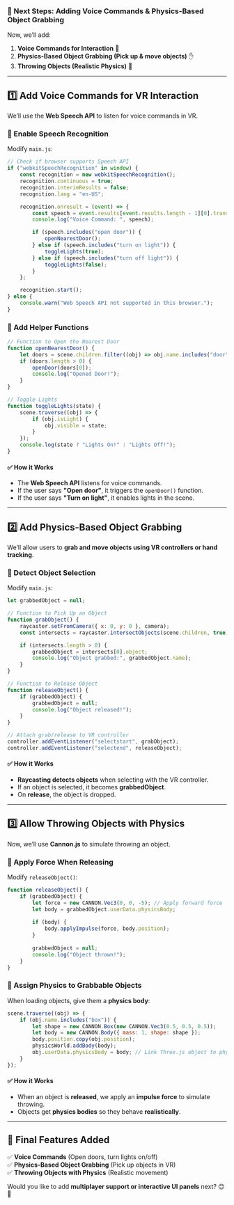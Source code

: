 ### **🚀 Next Steps: Adding Voice Commands & Physics-Based Object Grabbing**  
Now, we’ll add:  
1. **Voice Commands for Interaction** 🎤  
2. **Physics-Based Object Grabbing (Pick up & move objects)** ✋  
3. **Throwing Objects (Realistic Physics)** 🏀  

---

## **1️⃣ Add Voice Commands for VR Interaction**  
We’ll use the **Web Speech API** to listen for voice commands in VR.

### **📌 Enable Speech Recognition**
Modify `main.js`:
```javascript
// Check if browser supports Speech API
if ("webkitSpeechRecognition" in window) {
    const recognition = new webkitSpeechRecognition();
    recognition.continuous = true;
    recognition.interimResults = false;
    recognition.lang = "en-US";

    recognition.onresult = (event) => {
        const speech = event.results[event.results.length - 1][0].transcript.toLowerCase();
        console.log("Voice Command: ", speech);

        if (speech.includes("open door")) {
            openNearestDoor();
        } else if (speech.includes("turn on light")) {
            toggleLights(true);
        } else if (speech.includes("turn off light")) {
            toggleLights(false);
        }
    };

    recognition.start();
} else {
    console.warn("Web Speech API not supported in this browser.");
}
```

### **📌 Add Helper Functions**
```javascript
// Function to Open the Nearest Door
function openNearestDoor() {
    let doors = scene.children.filter((obj) => obj.name.includes("door"));
    if (doors.length > 0) {
        openDoor(doors[0]);
        console.log("Opened Door!");
    }
}

// Toggle Lights
function toggleLights(state) {
    scene.traverse((obj) => {
        if (obj.isLight) {
            obj.visible = state;
        }
    });
    console.log(state ? "Lights On!" : "Lights Off!");
}
```

#### **✅ How it Works**
- The **Web Speech API** listens for voice commands.
- If the user says **"Open door"**, it triggers the `openDoor()` function.
- If the user says **"Turn on light"**, it enables lights in the scene.

---

## **2️⃣ Add Physics-Based Object Grabbing**
We’ll allow users to **grab and move objects using VR controllers or hand tracking**.

### **📌 Detect Object Selection**
Modify `main.js`:
```javascript
let grabbedObject = null;

// Function to Pick Up an Object
function grabObject() {
    raycaster.setFromCamera({ x: 0, y: 0 }, camera);
    const intersects = raycaster.intersectObjects(scene.children, true);

    if (intersects.length > 0) {
        grabbedObject = intersects[0].object;
        console.log("Object grabbed:", grabbedObject.name);
    }
}

// Function to Release Object
function releaseObject() {
    if (grabbedObject) {
        grabbedObject = null;
        console.log("Object released!");
    }
}

// Attach grab/release to VR controller
controller.addEventListener("selectstart", grabObject);
controller.addEventListener("selectend", releaseObject);
```

#### **✅ How it Works**
- **Raycasting detects objects** when selecting with the VR controller.
- If an object is selected, it becomes **grabbedObject**.
- On **release**, the object is dropped.

---

## **3️⃣ Allow Throwing Objects with Physics**  
Now, we’ll use **Cannon.js** to simulate throwing an object.

### **📌 Apply Force When Releasing**
Modify `releaseObject()`:
```javascript
function releaseObject() {
    if (grabbedObject) {
        let force = new CANNON.Vec3(0, 0, -5); // Apply forward force
        let body = grabbedObject.userData.physicsBody;
        
        if (body) {
            body.applyImpulse(force, body.position);
        }
        
        grabbedObject = null;
        console.log("Object thrown!");
    }
}
```

### **📌 Assign Physics to Grabbable Objects**
When loading objects, give them a **physics body**:
```javascript
scene.traverse((obj) => {
    if (obj.name.includes("box")) {
        let shape = new CANNON.Box(new CANNON.Vec3(0.5, 0.5, 0.5));
        let body = new CANNON.Body({ mass: 1, shape: shape });
        body.position.copy(obj.position);
        physicsWorld.addBody(body);
        obj.userData.physicsBody = body; // Link Three.js object to physics
    }
});
```

#### **✅ How it Works**
- When an object is **released**, we apply an **impulse force** to simulate throwing.
- Objects get **physics bodies** so they behave **realistically**.

---

## **🚀 Final Features Added**
✅ **Voice Commands** (Open doors, turn lights on/off)  
✅ **Physics-Based Object Grabbing** (Pick up objects in VR)  
✅ **Throwing Objects with Physics** (Realistic movement)  

Would you like to add **multiplayer support or interactive UI panels** next? 😊🚀